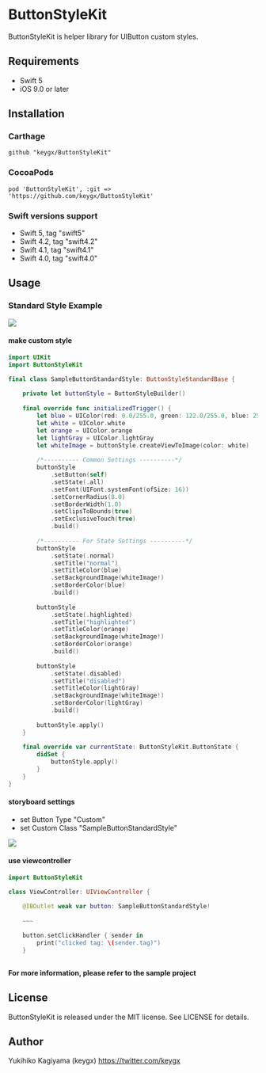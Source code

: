 # ButtonStyleKit

ButtonStyleKit is helper library for UIButton custom styles.

## Requirements
- Swift 5
- iOS 9.0 or later

## Installation

### Carthage

```Cartfile
github "keygx/ButtonStyleKit"
```

### CocoaPods

```PodFile
pod 'ButtonStyleKit', :git => 'https://github.com/keygx/ButtonStyleKit'
```


### Swift versions support

- Swift 5, tag "swift5"
- Swift 4.2, tag "swift4.2"
- Swift 4.1, tag "swift4.1"
- Swift 4.0, tag "swift4.0"


## Usage

### Standard Style Example

![](ButtonStyleKitSample/images/readme/StandardStyle.png)

#### make custom style

```SampleButtonStandardStyle.swift
import UIKit
import ButtonStyleKit

final class SampleButtonStandardStyle: ButtonStyleStandardBase {
    
    private let buttonStyle = ButtonStyleBuilder()
    
    final override func initializedTrigger() {
        let blue = UIColor(red: 0.0/255.0, green: 122.0/255.0, blue: 255.0/255.0, alpha: 1.0)
        let white = UIColor.white
        let orange = UIColor.orange
        let lightGray = UIColor.lightGray
        let whiteImage = buttonStyle.createViewToImage(color: white)
        
        /*---------- Common Settings ----------*/
        buttonStyle
            .setButton(self)
            .setState(.all)
            .setFont(UIFont.systemFont(ofSize: 16))
            .setCornerRadius(8.0)
            .setBorderWidth(1.0)
            .setClipsToBounds(true)
            .setExclusiveTouch(true)
            .build()
        
        /*---------- For State Settings ----------*/
        buttonStyle
            .setState(.normal)
            .setTitle("normal")
            .setTitleColor(blue)
            .setBackgroundImage(whiteImage!)
            .setBorderColor(blue)
            .build()
        
        buttonStyle
            .setState(.highlighted)
            .setTitle("highlighted")
            .setTitleColor(orange)
            .setBackgroundImage(whiteImage!)
            .setBorderColor(orange)
            .build()
        
        buttonStyle
            .setState(.disabled)
            .setTitle("disabled")
            .setTitleColor(lightGray)
            .setBackgroundImage(whiteImage!)
            .setBorderColor(lightGray)
            .build()
        
        buttonStyle.apply()
    }
    
    final override var currentState: ButtonStyleKit.ButtonState {
        didSet {
            buttonStyle.apply()
        }
    }
}
``` 

#### storyboard settings

- set Button Type "Custom"
- set Custom Class "SampleButtonStandardStyle"

![](ButtonStyleKitSample/images/readme/screen.png)


#### use viewcontroller

```ViewController.swift
import ButtonStyleKit

class ViewController: UIViewController {

    @IBOutlet weak var button: SampleButtonStandardStyle!
    
    ~~~
    
    button.setClickHandler { sender in
        print("clicked tag: \(sender.tag)")
    }
    
```

**For more information, please refer to the sample project**


## License

ButtonStyleKit is released under the MIT license. See LICENSE for details.

## Author

Yukihiko Kagiyama (keygx) <https://twitter.com/keygx>
